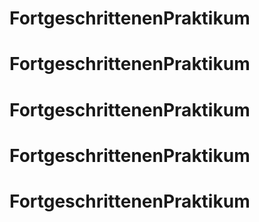 # FortgeschrittenenPraktikum
# FortgeschrittenenPraktikum
# FortgeschrittenenPraktikum
# FortgeschrittenenPraktikum
# FortgeschrittenenPraktikum
